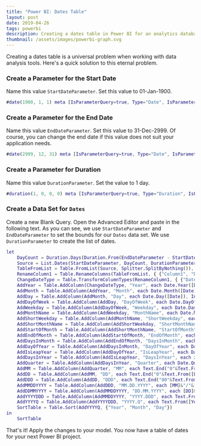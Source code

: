 ```yaml
---
title: "Power BI: Dates Table"
layout: post
date: 2019-04-26
tags: powerbi
description: Creating a dates table in Power BI for an analytics database
thumbnail: /assets/images/powerbi-graph.svg
---
```


Creating a dates table is a universal problem when working with data analysis tools. Here's a quick solution to this eternal problem.

### Create a Parameter for the Start Date

Name this value `StartDateParameter`. Set this value to 01-Jan-1900.

```m
#date(1900, 1, 1) meta [IsParameterQuery=true, Type="Date", IsParameterQueryRequired=true]
```

### Create a Parameter for the End Date

Name this value `EndDateParameter`. Set this value to 31-Dec-2999. Of course, you can change the end date if this value does not suit your application needs.

```m
#date(2999, 12, 31) meta [IsParameterQuery=true, Type="Date", IsParameterQueryRequired=true]
```

### Create a Parameter for Duration

Name this value `DurationParameter`. Set the value to 1 day.

```m
#duration(1, 0, 0, 0) meta [IsParameterQuery=true, Type="Duration", IsParameterQueryRequired=true]
```

### Create a Data Set for `Dates`

Create a new Blank Query. Open the Advanced Editor and paste in the following text. As you can see, we use `StartDateParameter` and `EndDateParameter` to set the bounds for our `Dates` data set. We use `DurationParameter` to create the list of dates.

```m
let
    DayCount = Duration.Days(Duration.From(EndDateParameter - StartDateParameter)),
    Source = List.Dates(StartDateParameter, DayCount, DurationParameter),
    TableFromList = Table.FromList(Source, Splitter.SplitByNothing()),
    RenameColumn1 = Table.RenameColumns(TableFromList, { {"Column1", "Date"} }),
    ChangeDateType = Table.TransformColumnTypes(RenameColumn1, { {"Date", Date.Type} }),
    AddYear = Table.AddColumn(ChangeDateType, "Year", each Date.Year([Date]), Int32.Type),
    AddMonth = Table.AddColumn(AddYear, "Month", each Date.Month([Date]), Int32.Type),
    AddDay = Table.AddColumn(AddMonth, "Day", each Date.Day([Date]), Int32.Type),
    AddDayOfWeek = Table.AddColumn(AddDay, "DayOfWeek", each Date.DayOfWeek([Date]), Int32.Type),
    AddWeekday = Table.AddColumn(AddDayOfWeek, "Weekday", each Date.DayOfWeekName([Date]), Text.Type),
    AddMonthName = Table.AddColumn(AddWeekday, "MonthName", each Date.MonthName([Date]), Text.Type),
    AddShortWeekday = Table.AddColumn(AddMonthName, "ShortWeekday", each Text.Start([Weekday], 3), Text.Type),
    AddShortMonthName = Table.AddColumn(AddShortWeekday, "ShortMonthName", each Text.Start([MonthName], 3), Text.Type),
    AddStartOfMonth = Table.AddColumn(AddShortMonthName, "StartOfMonth", each Date.StartOfMonth([Date]), Date.Type),
    AddEndOfMonth = Table.AddColumn(AddStartOfMonth, "EndOfMonth", each Date.EndOfMonth([Date]), Date.Type),
    AddDaysInMonth = Table.AddColumn(AddEndOfMonth, "DaysInMonth", each Date.DaysInMonth([Date]), Int32.Type),
    AddDayOfYear = Table.AddColumn(AddDaysInMonth, "DayOfYear", each Date.DayOfYear([Date]), Int32.Type),
    AddIsLeapYear = Table.AddColumn(AddDayOfYear, "IsLeapYear", each Date.IsLeapYear([Date]), Logical.Type),
    AddDaysInYear = Table.AddColumn(AddIsLeapYear, "DaysInYear", each if [IsLeapYear] then 366 else 365),
    AddQuarter = Table.AddColumn(AddDaysInYear, "Quarter", each Date.QuarterOfYear([Date]), Int32.Type),
    AddMM = Table.AddColumn(AddQuarter, "MM", each Text.End("0"&Text.From([Month]), 2), Text.Type),
    AddDD = Table.AddColumn(AddMM, "DD", each Text.End("0"&Text.From([Day]), 2), Text.Type),
    AddDDD = Table.AddColumn(AddDD, "DDD", each Text.End("00"&Text.From([DayOfYear]), 3)),
    AddMMDDYYYY = Table.AddColumn(AddDDD, "MM.DD.YYYY", each [MM]&"/"&[DD]&"/"&Text.From([Year])),
    AddDDMMYYYY = Table.AddColumn(AddMMDDYYYY, "DD.MM.YYYY", each [DD]&"/"&[MM]&"/"&Text.From([Year]), Text.Type),
    AddYYYYDDD = Table.AddColumn(AddMMDDYYYY, "YYYY.DDD", each Text.From([Year])&"/"&[DDD], Text.Type),
    AddYYYYQ = Table.AddColumn(AddYYYYDDD, "YYYY.Q", each Text.From([Year])&"/"&Text.From([Quarter]), Text.Type),
    SortTable = Table.Sort(AddYYYYQ, {"Year", "Month", "Day"})
in
    SortTable
```

That's it! Apply the changes to your model. You now have a table of dates for your next Power BI project.
